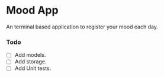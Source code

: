 # Mood App

An terminal based application to register your mood each day.

### Todo

- [ ] Add models.
- [ ] Add storage.
- [ ] Add Unit tests.
